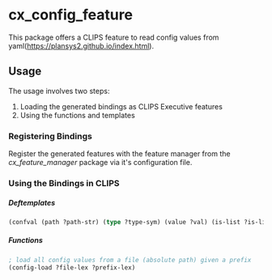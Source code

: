 # cx_config_feature
This package offers a CLIPS feature to read config values from yaml(https://plansys2.github.io/index.html).

## Usage
The usage involves two steps:
1. Loading the generated bindings as CLIPS Executive features
2. Using the functions and templates

### Registering Bindings
Register the generated features with the feature manager from the *cx_feature_manager* package via it's configuration file.

### Using the Bindings in CLIPS

##### Deftemplates
```lisp
(confval (path ?path-str) (type ?type-sym) (value ?val) (is-list ?is-list-sym) (list-value ?list-val))
```

##### Functions
```lisp
; load all config values from a file (absolute path) given a prefix
(config-load ?file-lex ?prefix-lex)
```
